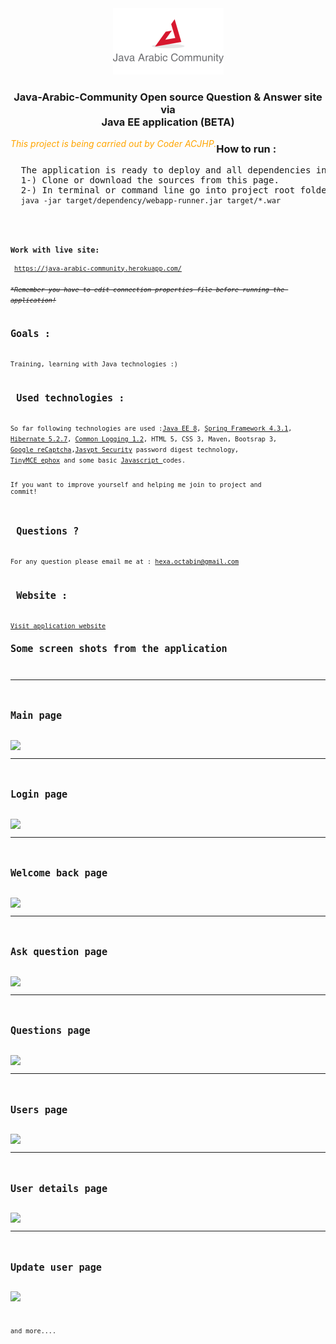 <div align="center">
  <img src="https://github.com/Coder-ACJHP/Java-Arabic-Community/blob/master/WebContent/resources/images/Logo.png">
   <h3> 
    Java-Arabic-Community Open source Question &amp; Answer site via <br/>Java EE application (BETA)
  </h3>
   <label style="font-style: oblique; color:#ffa500; float:left;"> This project is being carried out by Coder ACJHP.</label>
</div>
<h3>How to run : </h3>
<pre>
  The application is ready to deploy and all dependencies injected (database, server etc.) just you need :
  1-) Clone or download the sources from this page.
  2-) In terminal or command line go into project root folder and copy this line to run :
  <code>java -jar target/dependency/webapp-runner.jar target/*.war<code>
</pre>

<h3>Work with live site: </h3> <a href="https://java-arabic-community.herokuapp.com/AllQuestions">https://java-arabic-community.herokuapp.com/</a><br>
<del><i>*Remember you have to edit connection properties file before running the application!</i></del>

<h2>Goals :</h2> 
Training, learning with Java technologies :)

<h2> Used technologies :</h2> 
So far following technologies are used :<a href="https://blogs.oracle.com/java/java-ee-8-overview">Java EE 8</a>, <a href="https://spring.io/">Spring Framework 4.3.1</a>, <a href="http://hibernate.org/orm/documentation/5.0/">Hibernate 5.2.7</a>, <a href="https://commons.apache.org/proper/commons-logging/">Common Logging 1.2</a>, HTML 5, CSS 3, Maven, Bootsrap 3,
<a href="https://www.google.com/recaptcha/intro/invisible.html">Google reCaptcha</a>,<a href="http://jasypt.org/">Jasypt Security</a> password digest technology, 
<a href="https://www.tinymce.com/">TinyMCE ephox</a> and some basic <a href="https://www.javascript.com/">Javascript </a>codes.

If you want to improve yourself and helping me join to project and commit!

<h2> Questions ?</h2> 
For any question please email me at : <a href="mailto:hexa.octabin@gmail.com">hexa.octabin@gmail.com</a>

<h2> Website : </h2> 
<a href="https://coder-acjhp.github.io/Java-Arabic-Community/">Visit application website</a>
<h2>Some screen shots from the application</h2>
<hr>
<h2>Main page</h2>
<img src="https://github.com/Coder-ACJHP/Java-Arabic-Community/blob/master/src/com/community/web/screenshot/mainPage.png">
<hr>
<h2>Login page</h2>
<img src="https://github.com/Coder-ACJHP/Java-Arabic-Community/blob/master/src/com/community/web/screenshot/login.png">
<hr>
<h2>Welcome back page</h2>
<img src="https://github.com/Coder-ACJHP/Java-Arabic-Community/blob/master/src/com/community/web/screenshot/welcomeBack.png">
<hr>
<h2>Ask question page</h2>
<img src="https://github.com/Coder-ACJHP/Java-Arabic-Community/blob/master/src/com/community/web/screenshot/askQuestion.png">
<hr>
<h2>Questions page</h2>
<img src="https://github.com/Coder-ACJHP/Java-Arabic-Community/blob/master/src/com/community/web/screenshot/questions.png">
<hr>
<h2>Users page</h2>
<img src="https://github.com/Coder-ACJHP/Java-Arabic-Community/blob/master/src/com/community/web/screenshot/users.png">
<hr>
<h2>User details page</h2>
<img src="https://github.com/Coder-ACJHP/Java-Arabic-Community/blob/master/src/com/community/web/screenshot/userDetails.png">
<hr>
<h2>Update user page</h2>
<img src="https://github.com/Coder-ACJHP/Java-Arabic-Community/blob/master/src/com/community/web/screenshot/updateUser.png">
<br>
and more....
